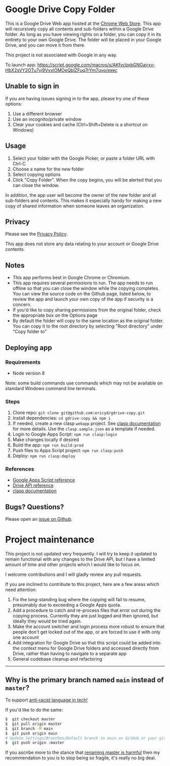 # Google Drive Copy Folder

This is a Google Drive Web app hosted at the
[Chrome Web Store](https://chrome.google.com/webstore/detail/copy-folder/kfbicpdhiofpicipfggljdhjokjblnhl).
This app will recursively copy all contents and sub-folders within a Google
Drive folder. As long as you have viewing rights on a folder, you can copy it in
its entirety to your own Google Drive. The folder will be placed in your Google
Drive, and you can move it from there.

This project is not associated with Google in any way.

To launch app: <https://script.google.com/macros/s/AKfycbxbGNGajrxv-HbX2sVY2OTu7yj9VvxlOMOeQblZFuq7rYm7uyo/exec>

## Unable to sign in

If you are having issues signing in to the app, please try one of these options:
1. Use a different browser
2. Use an incognito/private window
3. Clear your cookies and cache (Ctrl+Shift+Delete is a shortcut on Windows)

## Usage

1. Select your folder with the Google Picker, or paste a folder URL with Ctrl-C
2. Choose a name for the new folder
3. Select copying options
4. Click "Copy Folder". When the copy begins, you will be alerted that you can
   close the window.

In addition, the app user will become the owner of the new folder and all
sub-folders and contents. This makes it especially handy for making a new copy
of shared information when someone leaves an organization.

## Privacy

Please see the
[Privacy Policy](https://github.com/ericyd/gdrive-copy/blob/master/PRIVACY_POLICY.md).

This app does not store any data relating to your account or Google Drive
contents.

## Notes

* This app performs best in Google Chrome or Chromium.
* This app requires several permissions to run. The app needs to run offline so
  that you can close the window while the copying completes. You can view the
  source code on the Github page, listed below, to review the app and launch
  your own copy of the app if security is a concern.
* If you'd like to copy sharing permissions from the original folder, check the
  appropriate box on the Options page
* By default the folder will copy to the same location as the original folder.
  You can copy it to the root directory by selecting "Root directory" under
  "Copy folder to"

## Deploying app

### Requirements

* Node version 8

Note: some build commands use commands which may not be available on standard Windows command line terminals.

### Steps

1. Clone repo: `git clone git@github.com:ericyd/gdrive-copy.git`
2. Install dependencies: `cd gdrive-copy && npm i`
3. If needed, create a new clasp `webapp` project. See [clasp documentation](https://github.com/google/clasp#create) for more details. Use the `clasp.sample.json` as a template if needed.
4. Login to Google Apps Script: `npm run clasp:login`
5. Make changes locally if desired
6. Build the app: `npm run build:prod`
7. Push files to Apps Script project: `npm run clasp:push`
8. Deploy: `npm run clasp:deploy`

### References

* [Google Apps Script reference](https://developers.google.com/apps-script/reference/drive/)
* [Drive API reference](https://developers.google.com/drive/v2/reference/)
* [clasp documentation](https://github.com/google/clasp)


## Bugs? Questions?

Please open an [issue on Github](https://github.com/ericyd/gdrive-copy/issues).

# Project maintenance

This project is not updated very frequently. I will try to keep it
updated to remain functional with any changes to the Drive API, but I have a
limited amount of time and other projects which I would like to focus on.

I welcome contributions and I will gladly review any pull requests.

If you are inclined to contribute to this project, here are a few areas which
need attention:

1. Fix the long-standing bug where the copying will fail to resume, presumably
   due to exceeding a Google Apps quota.
2. Add a procedure to catch and re-process files that error out during the
   copying process. Currently they are just logged and then ignored, but ideally
   they would be tried again.
3. Make the account switcher and login process more robust to ensure that people
   don't get locked out of the app, or are forced to use it with only one
   account
4. Add integration for Google Drive so that this script could be added into the
   context menu for Google Drive folders and accessed directly from Drive,
   rather than having to navigate to a separate app
5. General codebase cleanup and refactoring

----

## Why is the primary branch named `main` instead of `master`?

To support [anti-racist language in tech!](https://dev.to/damcosset/replacing-master-in-git-2jim)

If you'd like to do the same:

```bash
$  git checkout master
$  git pull origin master
$  git branch -M main
$  git push origin main
# Update Settings/Branches/Default branch to main on GitHub or your git server of choice
$  git push origin :master
```

If you ascribe more to the stance that [renaming master is harmful](https://dev.to/dandv/8-problems-with-replacing-master-in-git-2hck) then my recommendation to you is to stop being so fragile, it's really no big deal.
